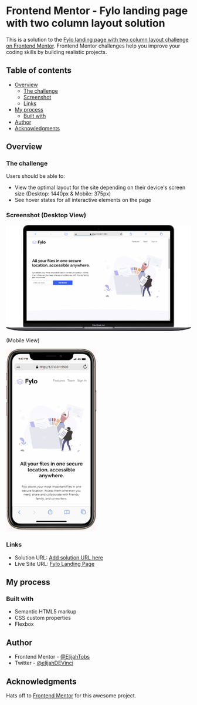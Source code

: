 # Frontend Mentor - Fylo landing page with two column layout solution

This is a solution to the [Fylo landing page with two column layout challenge on Frontend Mentor](https://www.frontendmentor.io/challenges/fylo-landing-page-with-two-column-layout-5ca5ef041e82137ec91a50f5). Frontend Mentor challenges help you improve your coding skills by building realistic projects. 

## Table of contents

- [Overview](#overview)
  - [The challenge](#the-challenge)
  - [Screenshot](#screenshot)
  - [Links](#links)
- [My process](#my-process)
  - [Built with](#built-with)
- [Author](#author)
- [Acknowledgments](#acknowledgments)


## Overview

### The challenge

Users should be able to:

- View the optimal layout for the site depending on their device's screen size (Desktop: 1440px & Mobile: 375px)
- See hover states for all interactive elements on the page

### Screenshot (Desktop View) 

![](./images/desktop.gif)



  (Mobile View)

![](./images/mobile.gif)


### Links

- Solution URL: [Add solution URL here](https://www.frontendmentor.io/solutions/fylo-landing-page-with-two-column-layout-HM_DmcSazh)
- Live Site URL: [Fylo Landing Page](https://raw.githack.com/ElijahTobs/fylo-landing-page/feature/index.html)

## My process

### Built with

- Semantic HTML5 markup
- CSS custom properties
- Flexbox




## Author

- Frontend Mentor - [@ElijahTobs](https://www.frontendmentor.io/profile/yourusername)
- Twitter - [@elijahDEVinci](https://www.twitter.com/elijahDEVinci)


## Acknowledgments

Hats off to [Frontend Mentor](https://www.frontendmentor.io) for this awesome project.


